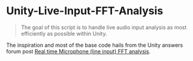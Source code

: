 # Unity-Live-Input-FFT-Analysis
> The goal of this script is to handle live audio input analysis as most efficiently as possible within Unity. 

The inspiration and most of the base code hails from the Unity answers forum post [Real time Microphone (line input) FFT analysis](http://answers.unity3d.com/answers/394158/post.html).